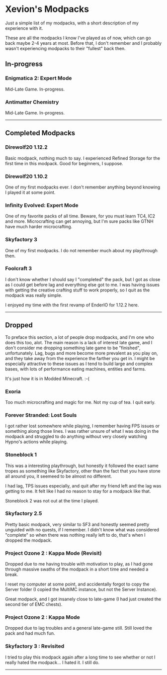 # Xevion's Modpacks

Just a simple list of my modpacks, with a short description of my experience with it.

These are all the modpacks I know I've played as of now, which can go back maybe 2-4 years at most. Before that, I don't remember and I probably wasn't experiencing modpacks to their "fullest" back then.

## In-progress

### Enigmatica 2: Expert Mode

Mid-Late Game. In-progress.

### Antimatter Chemistry

Mid-Late Game. In-progress.

---

## Completed Modpacks

### Direwolf20 1.12.2

Basic modpack, nothing much to say. I experienced Refined Storage for the first time in this modpack. Good for beginners, I suppose.

### Direwolf20 1.10.2

One of my first modpacks ever. I don't remember anything beyond knowing I played it at some point.

### Infinity Evolved: Expert Mode

One of my favorite packs of all time. Beware, for you must learn TC4, IC2 and more. Microcrafting can get annoying, but I'm sure packs like GTNH have much harder microcrafting.

### Skyfactory 3

One of my first modpacks. I do not remember much about my playthrough then.


### Foolcraft 3

I don't know whether I should say I "completed" the pack, but I got as close as I could get before lag and everything else got to me. I was having issues with getting the creative crafting stuff to work properly, so I quit as the modpack was really simple.

I enjoyed my time with the first revamp of EnderIO for 1.12.2 here.

---

## Dropped

To preface this section, a lot of people drop modpacks, and I'm one who does this too, alot. The main reason is a lack of interest late game, and I don't consider me dropping something late game to be "finished", unfortunately. Lag, bugs and more become more prevalent as you play on, and they take away from the experience the farther you get in. I might be especially attractive to these issues as I tend to build large and complex bases, with lots of performance eating machines, entities and farms.

It's just how it is in Modded Minecraft. :-(

### Exoria

Too much microcrafting and magic for me. Not my cup of tea. I quit early.

### Forever Stranded: Lost Souls

I got rather lost somewhere while playing, I remember having FPS issues or something along those lines. I was rather unsure of what I was doing in the modpack and struggled to do anything without very closely watching Hypno's actions while playing.

### Stoneblock 1

This was a interesting playthrough, but honestly it followed the exact same tropes as something like Skyfactory, other than the fact that you have stone all around you, it seemeed to be almost no different.

I had lag, TPS issues especially, and quit after my friend left and the lag was getting to me. It felt like I had no reason to stay for a modpack like that.

Stoneblock 2 was not out at the time I played.

### Skyfactory 2.5

Pretty basic modpack, very similar to SF3 and honestly seemed pretty unguided with no quests, if I remember. I didn't know what was considered "complete" so when there was nothing really left to do, that's when I dropped the modpack.

### Project Ozone 2 : Kappa Mode (Revisit)

Dropped due to me having trouble with motivation to play, as I had gone through massive swaths of the modpack in a short time and needed a break.

I reset my computer at some point, and accidentally forgot to copy the Server folder (I copied the MultiMC instance, but not the Server Instance).

Great modpack, and I got insanely close to late-game (I had just created the second tier of EMC chests).


### Project Ozone 2 : Kappa Mode

Dropped due to lag troubles and a general late-game still. Still loved the pack and had much fun.


### Skyfactory 3 : Revisited

I tried to play this modpack again after a long time to see whether or not I really hated the modpack... I hated it. I still do.

---
